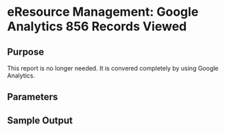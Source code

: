 # eResource Management: Google Analytics 856 Records Viewed 

## Purpose
This report is no longer needed. It is convered completely by using Google Analytics.
## Parameters

## Sample Output
